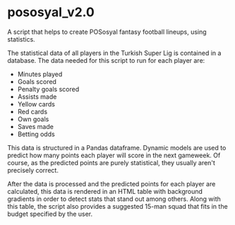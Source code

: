 # pososyal_v2.0
A script that helps to create POSosyal fantasy football lineups, using statistics.

The statistical data of all players in the Turkish Super Lig is contained in a database. The data needed for this script to run for each player are:
* Minutes played
* Goals scored
* Penalty goals scored
* Assists made
* Yellow cards
* Red cards
* Own goals
* Saves made
* Betting odds

This data is structured in a Pandas dataframe. Dynamic models are used to predict how many points each player will score in the next gameweek. Of course, as the predicted points are purely statistical, they usually aren't precisely correct.

After the data is processed and the predicted points for each player are calculated, this data is rendered in an HTML table with background gradients in order to detect stats that stand out among others. Along with this table, the script also provides a suggested 15-man squad that fits in the budget specified by the user.
